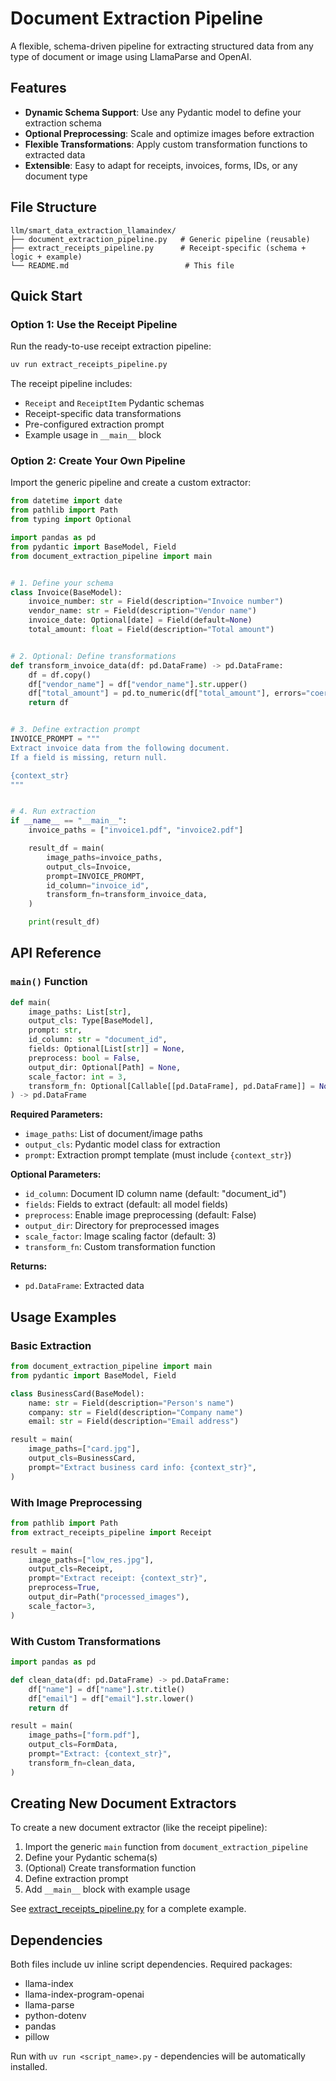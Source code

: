# Document Extraction Pipeline

A flexible, schema-driven pipeline for extracting structured data from any type of document or image using LlamaParse and OpenAI.

## Features

- **Dynamic Schema Support**: Use any Pydantic model to define your extraction schema
- **Optional Preprocessing**: Scale and optimize images before extraction
- **Flexible Transformations**: Apply custom transformation functions to extracted data
- **Extensible**: Easy to adapt for receipts, invoices, forms, IDs, or any document type

## File Structure

```
llm/smart_data_extraction_llamaindex/
├── document_extraction_pipeline.py   # Generic pipeline (reusable)
├── extract_receipts_pipeline.py      # Receipt-specific (schema + logic + example)
└── README.md                          # This file
```

## Quick Start

### Option 1: Use the Receipt Pipeline

Run the ready-to-use receipt extraction pipeline:

```bash
uv run extract_receipts_pipeline.py
```

The receipt pipeline includes:
- `Receipt` and `ReceiptItem` Pydantic schemas
- Receipt-specific data transformations
- Pre-configured extraction prompt
- Example usage in `__main__` block

### Option 2: Create Your Own Pipeline

Import the generic pipeline and create a custom extractor:

```python
from datetime import date
from pathlib import Path
from typing import Optional

import pandas as pd
from pydantic import BaseModel, Field
from document_extraction_pipeline import main


# 1. Define your schema
class Invoice(BaseModel):
    invoice_number: str = Field(description="Invoice number")
    vendor_name: str = Field(description="Vendor name")
    invoice_date: Optional[date] = Field(default=None)
    total_amount: float = Field(description="Total amount")


# 2. Optional: Define transformations
def transform_invoice_data(df: pd.DataFrame) -> pd.DataFrame:
    df = df.copy()
    df["vendor_name"] = df["vendor_name"].str.upper()
    df["total_amount"] = pd.to_numeric(df["total_amount"], errors="coerce")
    return df


# 3. Define extraction prompt
INVOICE_PROMPT = """
Extract invoice data from the following document.
If a field is missing, return null.

{context_str}
"""


# 4. Run extraction
if __name__ == "__main__":
    invoice_paths = ["invoice1.pdf", "invoice2.pdf"]

    result_df = main(
        image_paths=invoice_paths,
        output_cls=Invoice,
        prompt=INVOICE_PROMPT,
        id_column="invoice_id",
        transform_fn=transform_invoice_data,
    )

    print(result_df)
```

## API Reference

### `main()` Function

```python
def main(
    image_paths: List[str],
    output_cls: Type[BaseModel],
    prompt: str,
    id_column: str = "document_id",
    fields: Optional[List[str]] = None,
    preprocess: bool = False,
    output_dir: Optional[Path] = None,
    scale_factor: int = 3,
    transform_fn: Optional[Callable[[pd.DataFrame], pd.DataFrame]] = None,
) -> pd.DataFrame
```

**Required Parameters:**
- `image_paths`: List of document/image paths
- `output_cls`: Pydantic model class for extraction
- `prompt`: Extraction prompt template (must include `{context_str}`)

**Optional Parameters:**
- `id_column`: Document ID column name (default: "document_id")
- `fields`: Fields to extract (default: all model fields)
- `preprocess`: Enable image preprocessing (default: False)
- `output_dir`: Directory for preprocessed images
- `scale_factor`: Image scaling factor (default: 3)
- `transform_fn`: Custom transformation function

**Returns:**
- `pd.DataFrame`: Extracted data

## Usage Examples

### Basic Extraction

```python
from document_extraction_pipeline import main
from pydantic import BaseModel, Field

class BusinessCard(BaseModel):
    name: str = Field(description="Person's name")
    company: str = Field(description="Company name")
    email: str = Field(description="Email address")

result = main(
    image_paths=["card.jpg"],
    output_cls=BusinessCard,
    prompt="Extract business card info: {context_str}",
)
```

### With Image Preprocessing

```python
from pathlib import Path
from extract_receipts_pipeline import Receipt

result = main(
    image_paths=["low_res.jpg"],
    output_cls=Receipt,
    prompt="Extract receipt: {context_str}",
    preprocess=True,
    output_dir=Path("processed_images"),
    scale_factor=3,
)
```

### With Custom Transformations

```python
import pandas as pd

def clean_data(df: pd.DataFrame) -> pd.DataFrame:
    df["name"] = df["name"].str.title()
    df["email"] = df["email"].str.lower()
    return df

result = main(
    image_paths=["form.pdf"],
    output_cls=FormData,
    prompt="Extract: {context_str}",
    transform_fn=clean_data,
)
```

## Creating New Document Extractors

To create a new document extractor (like the receipt pipeline):

1. Import the generic `main` function from `document_extraction_pipeline`
2. Define your Pydantic schema(s)
3. (Optional) Create transformation function
4. Define extraction prompt
5. Add `__main__` block with example usage

See [extract_receipts_pipeline.py](extract_receipts_pipeline.py) for a complete example.

## Dependencies

Both files include uv inline script dependencies. Required packages:
- llama-index
- llama-index-program-openai
- llama-parse
- python-dotenv
- pandas
- pillow

Run with `uv run <script_name>.py` - dependencies will be automatically installed.
